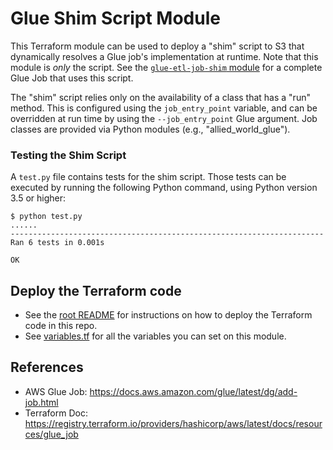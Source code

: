 # Glue Shim Script Module

This Terraform module can be used to deploy a "shim" script to S3 that dynamically resolves a Glue job's implementation at runtime.
Note that this module is *only* the script.
See the [`glue-etl-job-shim` module](../glue-etl-job-shim) for a complete Glue Job that uses this script.

The "shim" script relies only on the availability of a class that has a "run" method.
This is configured using the `job_entry_point` variable, and can be overridden at run time by using the `--job_entry_point` Glue argument.
Job classes are provided via Python modules (e.g., "allied_world_glue").

### Testing the Shim Script

A `test.py` file contains tests for the shim script.
Those tests can be executed by running the following Python command, using Python version 3.5 or higher:

```shell
$ python test.py 
......
----------------------------------------------------------------------
Ran 6 tests in 0.001s

OK
```

## Deploy the Terraform code
 * See the [root README](/README.md) for instructions on how to deploy the Terraform code in this repo.
 * See [variables.tf](variables.tf) for all the variables you can set on this module.

## References
 * AWS Glue Job: https://docs.aws.amazon.com/glue/latest/dg/add-job.html
 * Terraform Doc: https://registry.terraform.io/providers/hashicorp/aws/latest/docs/resources/glue_job

